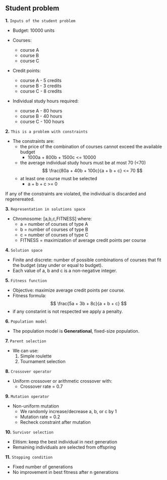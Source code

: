 ## Student problem

**1.** `Inputs of the student problem`
* Budget: 10000 units

* Courses:
    * course A
    * course B
    * course C

* Credit points:
    * course A - 5 credits
    * course B - 3 credits
    * course C - 8 credits

* Individual study hours required:
    * course A - 80 hours
    * course B - 40 hours
    * course C - 100 hours

**2.** `This is a problem with constraints`
* The constraints are:
    * the price of the combination of courses cannot exceed the available budget 
        * 1000a + 800b + 1500c <= 10000
    * the average individual study hours must be at most 70 (<70)
        $$
        \frac{80a + 40b + 100c}{a + b + c} <= 70
        $$
    * at least one course must be selected
        * a + b + c >= 0

If any of the constraints are violated, the individual is discarded and regenereated.

**3.** `Representation in solutions space`
* Chromosome: [a,b,c,FITNESS] where:
    * a = number of courses of type A
    * b = number of courses of type B
    * c = number of courses of type C
    * FITNESS = maximization of average credit points per course

**4.** `Solution space`
* Finite and discrete: number of possible combinations of courses that fit the budget (stay under or equal to budget).
* Each value of a, b and c is a non-negative integer.

**5.** `Fitness function`
* Objective: maximize average credit points per course.
* Fitness formula: $$
                    \frac{5a + 3b + 8c}{a + b + c}
                   $$
* if any constarint is not respected we apply a penalty.

**6.** `Population model`
* The population model is **Generational**, fixed-size population.

**7.** `Parent selection`
* We can use:
    1. Simple roulette
    2. Tournament selection

**8.** `Crossover operator`
* Uniform crossover or arithmetic crossover with:
    * Crossover rate = 0.7

**9.** `Mutation operator`
* Non-uniform mutation
    * We randomly increase/decrease a, b, or c by 1
    * Mutation rate = 0.2
    * Recheck constraint after mutation

**10.** `Survivor selection`
* Elitism: keep the best individual in next generation
* Remaining individuals are selected from offspring

**11.** `Stopping condition`
* Fixed number of generations
* No improvement in best fitness after n generations

